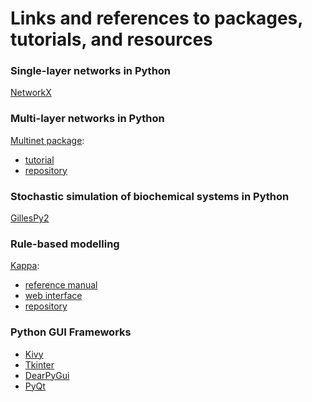 # Links and references to packages, tutorials, and resources

### Single-layer networks in Python
[NetworkX](https://networkx.org/)

### Multi-layer networks in Python
[Multinet package](http://multilayer.it.uu.se/software.html):
- [tutorial](https://www.dropbox.com/sh/300xdrc7lyqhgxl/AACsXyW8_mf-ah5KTJyqHilpa/python?dl=0&subfolder_nav_tracking=1)
- [repository](https://bitbucket.org/uuinfolab/py_multinet/src/master/)

### Stochastic simulation of biochemical systems in Python
[GillesPy2](https://github.com/StochSS/GillesPy2)

### Rule-based modelling
[Kappa](https://kappalanguage.org/):
- [reference manual](http://dev.executableknowledge.org/docs/KaSim-manual-master/KaSim_manual.htm)
- [web interface](https://tools.kappalanguage.org/try/?model=https%3A//raw.githubusercontent.com/Kappa-Dev/KappaTools/master/examples/abc-pert.ka)
- [repository](https://github.com/Kappa-Dev/KappaTools)

### Python GUI Frameworks
- [Kivy](https://kivy.org/#home)
- [Tkinter](https://realpython.com/python-gui-tkinter/)
- [DearPyGui](https://github.com/hoffstadt/DearPyGui)
- [PyQt](https://wiki.python.org/moin/PyQt/Tutorials)